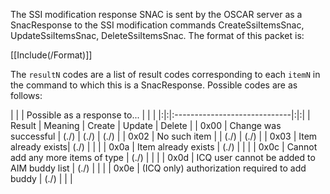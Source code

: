 The SSI modification response SNAC is sent by the OSCAR server as a SnacResponse to the SSI modification commands CreateSsiItemsSnac, UpdateSsiItemsSnac, DeleteSsiItemsSnac. The format of this packet is:

[[Include(/Format)]]

The `resultN` codes are a list of result codes corresponding to each `itemN` in the command to which this is a SnacResponse. Possible codes are as follows:

| | | Possible as a response to... | | |
|:|:|:-----------------------------|:|:|
| Result | Meaning | Create | Update | Delete |
| 0x00 | Change was successful | (./) | (./) | (./) |
| 0x02 | No such item |  | (./) | (./) |
| 0x03 | Item already exists| (./) |  |  |
| 0x0a | Item already exists | (./) |  |  |
| 0x0c | Cannot add any more items of type | (./) |  |  |
| 0x0d | ICQ user cannot be added to AIM buddy list | (./) |  |  |
| 0x0e | (ICQ only) authorization required to add buddy | (./) |  |  |

